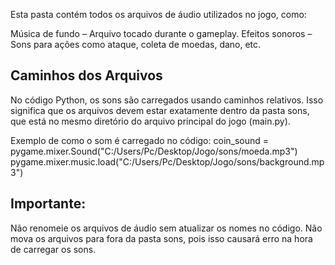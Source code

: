Esta pasta contém todos os arquivos de áudio utilizados no jogo, como:

Música de fundo – Arquivo tocado durante o gameplay.
Efeitos sonoros – Sons para ações como ataque, coleta de moedas, dano, etc.

## Caminhos dos Arquivos
No código Python, os sons são carregados usando caminhos relativos. 
Isso significa que os arquivos devem estar exatamente dentro da pasta sons, que está no mesmo diretório do arquivo principal do jogo (main.py).

Exemplo de como o som é carregado no código:
coin_sound = pygame.mixer.Sound("C:/Users/Pc/Desktop/Jogo/sons/moeda.mp3")
pygame.mixer.music.load("C:/Users/Pc/Desktop/Jogo/sons/background.mp3") 

## Importante:
Não renomeie os arquivos de áudio sem atualizar os nomes no código.
Não mova os arquivos para fora da pasta sons, pois isso causará erro na hora de carregar os sons.
